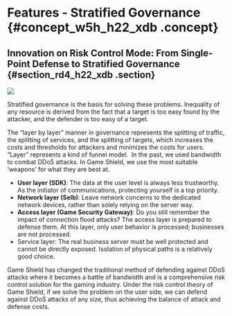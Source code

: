 # Features - Stratified Governance {#concept_w5h_h22_xdb .concept}

## Innovation on Risk Control Mode: From Single-Point Defense to Stratified Governance {#section_rd4_h22_xdb .section}

![](http://static-aliyun-doc.oss-cn-hangzhou.aliyuncs.com/assets/img/13502/3427_en-US.png)

Stratified governance is the basis for solving these problems. Inequality of any resource is derived from the fact that a target is too easy found by the attacker, and the defender is too easy of a target.

The “layer by layer” manner in governance represents the splitting of traffic, the splitting of services, and the splitting of targets, which increases the costs and thresholds for attackers and minimizes the costs for users. “Layer” represents a kind of funnel model.  In the past, we used bandwidth to combat DDoS attacks. In Game Shield, we use the most suitable ‘weapons’ for what they are best at.

-   **User layer \(SDK\)**: The data at the user level is always less trustworthy. As the initiator of communications, protecting yourself is a top priority.
-   **Network layer \(Selb\)**: Leave network concerns to the dedicated network devices, rather than solely relying on the server way.
-   **Access layer \(Game Security Gateway\)**: Do you still remember the impact of connection flood attacks? The access layer is prepared to defense them. At this layer, only user behavior is processed; businesses are not processed.
-   Service layer: The real business server must be well protected and cannot be directly exposed. Isolation of physical paths is a relatively good choice.

Game Shield has changed the traditional method of defending against DDoS attacks where it becomes a battle of bandwidth and is a comprehensive risk control solution for the gaming industry. Under the risk control theory of Game Shield, if we solve the problem on the user side, we can defend against DDoS attacks of any size, thus achieving the balance of attack and defense costs.

